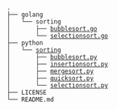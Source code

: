 `.`<br>
`├── golang`<br>
`│   └── sorting`<br>
`│       ├── `[`bubblesort.go`](golang/sorting/bubblesort.go)<br>
`│       └── `[`selectionsort.go`](golang/sorting/bubblesort.go)<br>
`├── python`<br>
`│   └── `[`sorting`](python/sorting)<br>
`│       ├── `[`bubblesort.py`](python/sorting/bubblesort.py)<br>
`│       ├── `[`insertionsort.py`](python/sorting/insertionsort.py)<br>
`│       ├── `[`mergesort.py`](python/sorting/mergesort.py)<br>
`│       ├── `[`quicksort.py`](python/sorting/quicksort.py)<br>
`│       └── `[`selectionsort.py`](python/sorting/selectionsort.py)<br>
`├── LICENSE`<br>
`└── README.md`<br>
